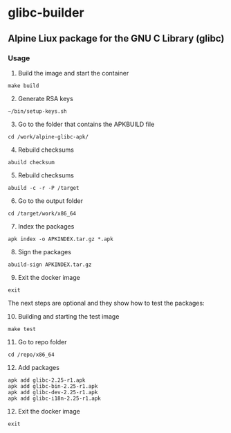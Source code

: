 # glibc-builder
## Alpine Liux package for the GNU C Library (glibc)
### Usage

1. Build the image and start the container
```shell
make build
```

2. Generate RSA keys
```shell
~/bin/setup-keys.sh 
```

3. Go to the folder that contains the APKBUILD file
```shell
cd /work/alpine-glibc-apk/
```

4. Rebuild checksums
```shell
abuild checksum
```

5. Rebuild checksums
```shell
abuild -c -r -P /target
```

6. Go to the output folder
```shell
cd /target/work/x86_64
```

7. Index the packages
```shell
apk index -o APKINDEX.tar.gz *.apk
```

8. Sign the packages
```shell
abuild-sign APKINDEX.tar.gz
```

9. Exit the docker image
```shell
exit
```

The next steps are optional and they show how to test the packages:

10. Building and starting the test image
```shell
make test
```

11. Go to repo folder
```shell
cd /repo/x86_64
```

12. Add packages
```shell
apk add glibc-2.25-r1.apk
apk add glibc-bin-2.25-r1.apk
apk add glibc-dev-2.25-r1.apk
apk add glibc-i18n-2.25-r1.apk
```

12. Exit the docker image
```shell
exit
```